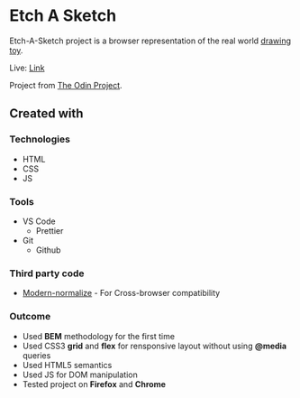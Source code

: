 # Etch A Sketch
Etch-A-Sketch project is a browser representation of the real world [drawing toy](https://en.wikipedia.org/wiki/Etch_A_Sketch).

Live: [Link](https://shatteredone.github.io/EtchASketch/)

Project from [The Odin Project](https://www.theodinproject.com).

## Created with

### Technologies
* HTML
* CSS
* JS

### Tools
* VS Code
  * Prettier
* Git
  * Github
  
### Third party code
* [Modern-normalize](https://github.com/sindresorhus/modern-normalize) - For Cross-browser compatibility

### Outcome
* Used **BEM** methodology for the first time
* Used CSS3 **grid** and **flex** for rensponsive layout without using **@media** queries
* Used HTML5 semantics
* Used JS for DOM manipulation
* Tested project on **Firefox** and **Chrome**
